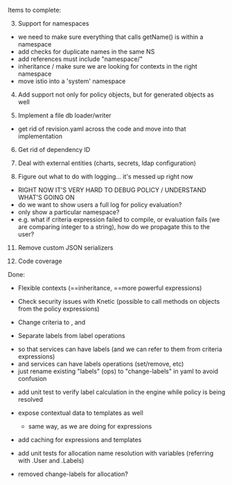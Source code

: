 Items to complete:

3. Support for namespaces
  - we need to make sure everything that calls getName() is within a namespace
  - add checks for duplicate names in the same NS
  - add references must include "namespace/"
  - inheritance / make sure we are looking for contexts in the right namespace
  - move istio into a 'system' namespace

4. Add support not only for policy objects, but for generated objects as well

5. Implement a file db loader/writer
  - get rid of revision.yaml across the code and move into that implementation

6. Get rid of dependency ID

7. Deal with external entities (charts, secrets, ldap configuration)

9. Figure out what to do with logging... it's messed up right now
  - RIGHT NOW IT'S VERY HARD TO DEBUG POLICY / UNDERSTAND WHAT'S GOING ON
  - do we want to show users a full log for policy evaluation?
  - only show a particular namespace?
  - e.g. what if criteria expression failed to compile, or evaluation fails (we are comparing integer to a string), how do we propagate this to the user?

11. Remove custom JSON serializers

12. Code coverage

Done:
* Flexible contexts (==inheritance, ==more powerful expressions)

* Check security issues with Knetic (possible to call methods on objects from the policy expressions)

* Change criteria to <RequireAll>, <RequireAny> and <RequireNone>

* Separate labels from label operations
- so that services can have labels (and we can refer to them from criteria expressions)
- and services can have labels operations (set/remove, etc)
- just rename existing "labels" (ops) to "change-labels" in yaml to avoid confusion

* add unit test to verify label calculation in the engine while policy is being resolved

* expose contextual data to templates as well
  - same way, as we are doing for expressions

* add caching for expressions and templates

* add unit tests for allocation name resolution with variables (referring with .User and .Labels)

* removed change-labels for allocation?


